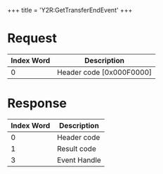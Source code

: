 +++
title = 'Y2R:GetTransferEndEvent'
+++

# Request

| Index Word | Description                |
|------------|----------------------------|
| 0          | Header code \[0x000F0000\] |

# Response

| Index Word | Description  |
|------------|--------------|
| 0          | Header code  |
| 1          | Result code  |
| 3          | Event Handle |